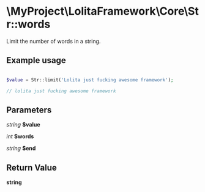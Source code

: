 \MyProject\LolitaFramework\Core\Str::words
===

Limit the number of words in a string.

Example usage
---
```php

$value = Str::limit('Lolita just fucking awesome framework');

// lolita just fucking awesome framework

```

Parameters
---

_string_  __$value__

_int_     __$words__

_string_  __$end__

Return Value
---
__string__
